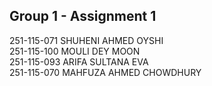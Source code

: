 ## Group 1 - Assignment 1
251-115-071 SHUHENI AHMED OYSHI  
251-115-100 MOULI DEY MOON  
251-115-093 ARIFA SULTANA EVA  
251-115-070 MAHFUZA AHMED CHOWDHURY  
